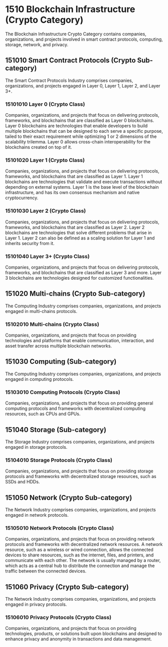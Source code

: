 # 1510 Blockchain Infrastructure (Crypto Category)

The Blockchain Infrastructure Crypto Category contains companies, organizations, and projects involved in smart contract protocols, computing, storage, network, and privacy.



## 151010 Smart Contract Protocols (Crypto Sub-category)

The Smart Contract Protocols Industry comprises companies, organizations, and projects engaged in Layer 0, Layer 1, Layer 2, and Layer 3+.

### 15101010 Layer 0 (Crypto Class)

Companies, organizations, and projects that focus on delivering protocols, frameworks, and blockchains that are classified as Layer 0 blockchains. Layer 0 blockchains are technologies that enable developers to build multiple blockchains that can be designed to each serve a specific purpose, tailed to their exact requirement while optimizing 1 or 2 dimensions of the scalability trilemma. Layer 0 allows cross-chain interoperability for the blockchains created on top of it.

### 15101020 Layer 1 (Crypto Class)

Companies, organizations, and projects that focus on delivering protocols, frameworks, and blockchains that are classified as Layer 1. Layer 1 blockchains are technologies that validate and execute transactions without depending on external systems. Layer 1 is the base level of the blockchain infrastructure, and has its own consensus mechanism and native cryptocurrency.

### 15101030 Layer 2 (Crypto Class)

Companies, organizations, and projects that focus on delivering protocols, frameworks, and blockchains that are classified as Layer 2. Layer 2 blockchains are technologies that solve different problems that arise in Layer 1. Layer 2 can also be defined as a scaling solution for Layer 1 and inherits security from it.

### 15101040 Layer 3+ (Crypto Class)

Companies, organizations, and projects that focus on delivering protocols, frameworks, and blockchains that are classified as Layer 3 and more. Layer 3 blockchains are technologies designed for customized functionalities.





## 151020 Multi-chains (Crypto Sub-category)

The Computing Industry comprises companies, organizations, and projects engaged in multi-chains protocols.

### 15102010 Multi-chains (Crypto Class)

Companies, organizations, and projects that focus on providing technologies and platforms that enable communication, interaction, and asset transfer across multiple blockchain networks.





## 151030 Computing (Sub-category)

The Computing Industry comprises companies, organizations, and projects engaged in computing protocols.

### 15103010 Computing Protocols (Crypto Class)

Companies, organizations, and projects that focus on providing general computing protocols and frameworks with decentralized computing resources, such as CPUs and GPUs.





## 151040 Storage (Sub-category)

The Storage Industry comprises companies, organizations, and projects engaged in storage protocols.

### 15104010 Storage Protocols (Crypto Class)

Companies, organizations, and projects that focus on providing storage protocols and frameworks with decentralized storage resources, such as SSDs and HDDs.





## 151050 Network (Crypto Sub-category)

The Network Industry comprises companies, organizations, and projects engaged in network protocols.

### 15105010 Network Protocols (Crypto Class)

Companies, organizations, and projects that focus on providing network protocols and frameworks with decentralized network resources. A network resource, such as a wireless or wired connection, allows the connected devices to share resources, such as the internet, files, and printers, and communicate with each other. The network is usually managed by a router, which acts as a central hub to distribute the connection and manage the traffic between the connected devices.





## 151060 Privacy (Crypto Sub-category)

The Network Industry comprises companies, organizations, and projects engaged in privacy protocols.

### 15106010 Privacy Protocols (Crypto Class)

Companies, organizations, and projects that focus on providing technologies, products, or solutions built upon blockchains and designed to enhance privacy and anonymity in transactions and data management.
